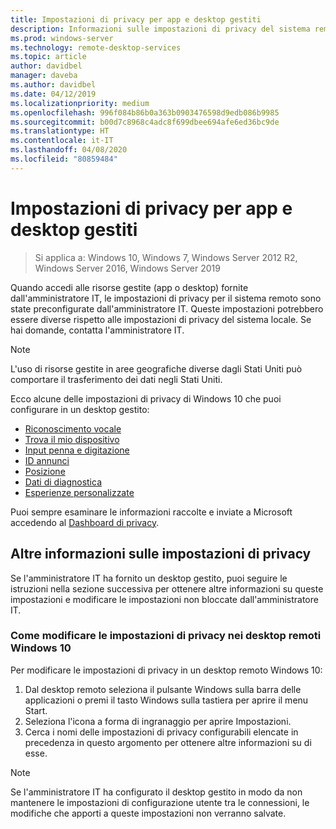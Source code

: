 ```yaml
---
title: Impostazioni di privacy per app e desktop gestiti
description: Informazioni sulle impostazioni di privacy del sistema remoto quando si usano app e desktop gestiti.
ms.prod: windows-server
ms.technology: remote-desktop-services
ms.topic: article
author: davidbel
manager: daveba
ms.author: davidbel
ms.date: 04/12/2019
ms.localizationpriority: medium
ms.openlocfilehash: 996f084b86b0a363b0903476598d9edb086b9985
ms.sourcegitcommit: b00d7c8968c4adc8f699dbee694afe6ed36bc9de
ms.translationtype: HT
ms.contentlocale: it-IT
ms.lasthandoff: 04/08/2020
ms.locfileid: "80859484"
---
```

# <a name="privacy-settings-for-managed-apps-and-desktops"></a>Impostazioni di privacy per app e desktop gestiti

>Si applica a: Windows 10, Windows 7, Windows Server 2012 R2, Windows Server 2016, Windows Server 2019

Quando accedi alle risorse gestite (app o desktop) fornite dall'amministratore IT, le impostazioni di privacy per il sistema remoto sono state preconfigurate dall'amministratore IT. Queste impostazioni potrebbero essere diverse rispetto alle impostazioni di privacy del sistema locale. Se hai domande, contatta l'amministratore IT.

>[!NOTE]
>L'uso di risorse gestite in aree geografiche diverse dagli Stati Uniti può comportare il trasferimento dei dati negli Stati Uniti.

Ecco alcune delle impostazioni di privacy di Windows 10 che puoi configurare in un desktop gestito:

- [Riconoscimento vocale](https://go.microsoft.com/fwlink/?linkid=874646)
- [Trova il mio dispositivo](https://go.microsoft.com/fwlink/?linkid=533063)
- [Input penna e digitazione](https://go.microsoft.com/fwlink/?linkid=874646)
- [ID annunci](https://go.microsoft.com/fwlink/?linkid=838419)
- [Posizione](https://go.microsoft.com/fwlink/?linkid=529987)
- [Dati di diagnostica](https://go.microsoft.com/fwlink/?linkid=614828)
- [Esperienze personalizzate](https://go.microsoft.com/fwlink/?linkid=614828)

Puoi sempre esaminare le informazioni raccolte e inviate a Microsoft accedendo al [Dashboard di privacy](https://go.microsoft.com/fwlink/?linkid=864206).

## <a name="learn-more-about-privacy-settings"></a>Altre informazioni sulle impostazioni di privacy

Se l'amministratore IT ha fornito un desktop gestito, puoi seguire le istruzioni nella sezione successiva per ottenere altre informazioni su queste impostazioni e modificare le impostazioni non bloccate dall'amministratore IT.

### <a name="how-to-change-privacy-settings-in-windows-10-remote-desktops"></a>Come modificare le impostazioni di privacy nei desktop remoti Windows 10

Per modificare le impostazioni di privacy in un desktop remoto Windows 10:

1. Dal desktop remoto seleziona il pulsante Windows sulla barra delle applicazioni o premi il tasto Windows sulla tastiera per aprire il menu Start.
2. Seleziona l'icona a forma di ingranaggio per aprire Impostazioni.
3. Cerca i nomi delle impostazioni di privacy configurabili elencate in precedenza in questo argomento per ottenere altre informazioni su di esse.

>[!NOTE]
> Se l'amministratore IT ha configurato il desktop gestito in modo da non mantenere le impostazioni di configurazione utente tra le connessioni, le modifiche che apporti a queste impostazioni non verranno salvate.
